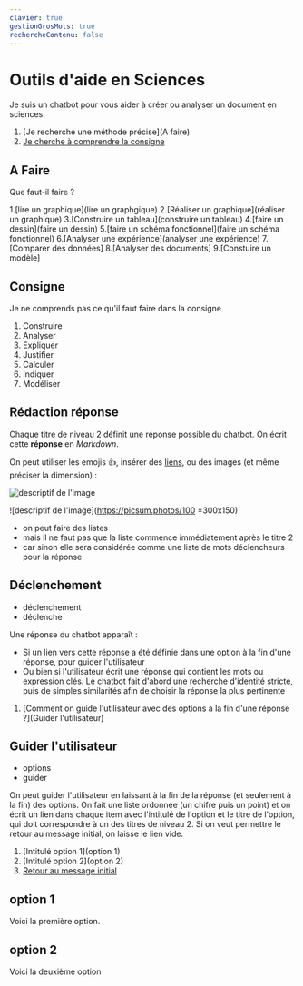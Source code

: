 ```yaml
---
clavier: true
gestionGrosMots: true
rechercheContenu: false
---
```


# Outils d'aide en Sciences

Je suis un chatbot pour vous aider à créer ou analyser un document en sciences.

1. [Je recherche une méthode précise](A faire)
2. [Je cherche à comprendre la consigne](Consigne)


## A Faire

Que faut-il faire ?

  1.[lire un graphique](lire un graphgique)
  2.[Réaliser un graphique](réaliser un graphique)
  3.[Construire un tableau](construire un tableau)
  4.[faire un dessin](faire un dessin)
  5.[faire un schéma fonctionnel](faire un schéma fonctionnel)
  6.[Analyser une expérience](analyser une expérience)
  7.[Comparer des données]
  8.[Analyser des documents]
  9.[Constuire un modèle]

## Consigne 

Je ne comprends pas ce qu'il faut faire dans la consigne

   1. Construire
   2. Analyser
   3. Expliquer
   4. Justifier
   5. Calculer
   6. Indiquer
   7. Modéliser

## Rédaction réponse

Chaque titre de niveau 2 définit une réponse possible du chatbot.
On écrit cette **réponse** en _Markdown_.

On peut utiliser les emojis :+1:, insérer des [liens](https://eyssette.forge.aeif.fr/chatMD/), ou des images (et même préciser la dimension) :

![descriptif de l'image](https://picsum.photos/100)

![descriptif de l'image](https://picsum.photos/100 =300x150) 
<!--commentaire invisible : j'ai précisé ci-dessus la dimension de l'image avec l'indication =300x150 -->

- on peut faire des listes
- mais il ne faut pas que la liste commence immédiatement après le titre 2
- car sinon elle sera considérée comme une liste de mots déclencheurs pour la réponse

## Déclenchement
- déclenchement
- déclenche

Une réponse du chatbot apparaît :
- Si un lien vers cette réponse a été définie dans une option à la fin d'une réponse, pour guider l'utilisateur
- Ou bien si l'utilisateur écrit une réponse qui contient les mots ou expression clés. Le chatbot fait d'abord une recherche d'identité stricte, puis de simples similarités afin de choisir la réponse la plus pertinente

1. [Comment on guide l'utilisateur avec des options à la fin d'une réponse ?](Guider l'utilisateur)

## Guider l'utilisateur
- options
- guider

On peut guider l'utilisateur en laissant à la fin de la réponse (et seulement à la fin) des options.
On fait une liste ordonnée (un chifre puis un point) et on écrit un lien dans chaque item avec l'intitulé de l'option et le titre de l'option, qui doit correspondre à un des titres de niveau 2.
Si on veut permettre le retour au message initial, on laisse le lien vide.

1. [Intitulé option 1](option 1)
2. [Intitulé option 2](option 2)
3. [Retour au message initial]()

## option 1
Voici la première option.

## option 2
Voici la deuxième option



